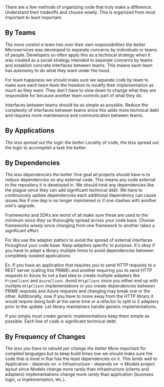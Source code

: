 There are a few methods of organizing code that truly make a difference. Understand their tradeoffs and choose wisely. This is organized from most important to least important.

## By Teams
*The more control a team has over their own responsibilities the better*
Microservices was developed to separate concerns by individuals or teams of people. Developers so often apply this as a technical strategy when it was created as a social strategy intended to separate concerns by teams and establish concrete interfaces between teams. This means each team has autonomy to do what they want under the hood.

For team happiness we should make sure we separate code by team to make sure each team feels the freedom to modify their implementation as much as they want. They don't have to slow down to change what they are responsible for because another team controls part of what they do.

Interfaces between teams should be as simple as possible. Reduce the complexity of interfaces between teams since this adds more technical debt and requires more maintenance and communication between teams.

## By Applications
*The less spread out the logic the better*
Locality of code, the less spread out the logic to accomplish a task the better.

## By Dependencies
*The less dependencies the better*
One goal all projects should have is to reduce dependencies on any external code. This means any code external to the repository it is developed in. We should treat any dependencies like the plague since they can add significant technical debt. We have to continuously update dependencies each additional dependency can cause issues like if one dep is no longer maintained or if one clashes with another one's upgrade. 

Frameworks and SDKs are worst of all make sure these are used to the minimum since they so thoroughly spread across your code base. Choose frameworks wisely since changing from one framework to another takes a significant effort.

For libs use the adapter pattern to avoid the spread of external interfaces throughout your code base. Keep adapters specific to purpose. It's okay if you have to adapt a library multiple times to avoid dependencies between completely isolated applications:

Ex. If you have an application that requires you to send HTTP requests to a REST server (calling this PRIME) and another requiring you to send HTTP requests to Azure its not a bad idea to create multiple adapters like `PrimeClient` and `AzureClient`. Avoid `HttpClient` since you either end up with multiple `HttpClient` implementations or you create dependencies between PRIME requests and Azure requests and changing may break one or the other. Additionally, now if you have to move away from the HTTP library it would require doing both at the same time or a refactor to split to 2 adapters prior to the update. Let library maintainers handle generic implementations.

If you simply must create generic implementations keep them simple as possible. Each line of code is significant technical debt.

## By Frequency of Changes
*The less you have to rebuild per change the better*
More important for compiled languages but to keep build times low we should make sure the code that is most in flux has the least dependencies on it. This lends well to Application - depends on -> Infrastructure - depends on -> Models project layout since Models change more rarely than infrastructure (clients and adapters) implementations change more rarely than application (business logic, ui implementation, etc.).